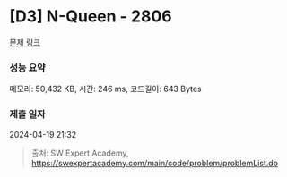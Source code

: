 # [D3] N-Queen - 2806 

[문제 링크](https://swexpertacademy.com/main/code/problem/problemDetail.do?contestProbId=AV7GKs06AU0DFAXB) 

### 성능 요약

메모리: 50,432 KB, 시간: 246 ms, 코드길이: 643 Bytes

### 제출 일자

2024-04-19 21:32



> 출처: SW Expert Academy, https://swexpertacademy.com/main/code/problem/problemList.do